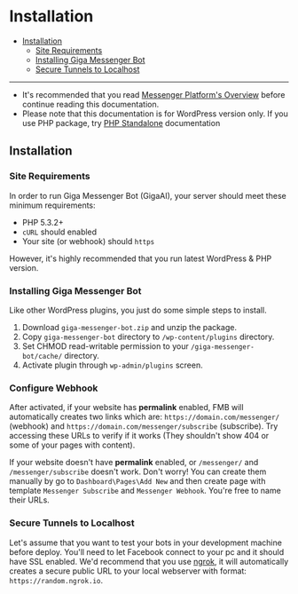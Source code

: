 # Installation
- [Installation](#installation)
	- [Site Requirements](#site-requirements)
	- [Installing Giga Messenger Bot](#installing-giga-messenger-bot)
	- [Secure Tunnels to Localhost](#secure-tunnels-to-localhost)

***
> 
- It's recommended that you read [Messenger Platform's Overview](https://developers.facebook.com/docs/messenger-platform/product-overview) before continue reading this documentation.
- Please note that this documentation is for WordPress version only. If you use PHP package, try [PHP Standalone](/docs/standalone) documentation

<a name="installation"></a>
## Installation

<a name="site-requirements"></a>
### Site Requirements
In order to run Giga Messenger Bot (GigaAI), your server should meet these minimum requirements:

- PHP 5.3.2+
- `cURL` should enabled
- Your site (or webhook) should `https`

However, it's highly recommended that you run latest WordPress & PHP version.

<a name="installing-giga-messenger-bot"></a>
### Installing Giga Messenger Bot

Like other WordPress plugins, you just do some simple steps to install.

1. Download `giga-messenger-bot.zip` and unzip the package.
1. Copy `giga-messenger-bot` directory to `/wp-content/plugins` directory.
1. Set CHMOD read-writable permission to your `/giga-messenger-bot/cache/` directory.
1. Activate plugin through `wp-admin/plugins` screen.

<a name="configure-webhook"></a>
### Configure Webhook
After activated, if your website has **permalink** enabled, FMB will automatically creates two links which are: `https://domain.com/messenger/` (webhook) and `https://domain.com/messenger/subscribe` (subscribe). Try accessing these URLs to verify if it works (They shouldn't show 404 or some of your pages with content).

If your website doesn't have **permalink** enabled, or `/messenger/` and `/messenger/subscribe` doesn't work. Don't worry! You can create them manually by go to `Dashboard\Pages\Add New` and then create page with template `Messenger Subscribe` and `Messenger Webhook`. You're free to name their URLs.

<a name="secure-tunnels-to-localhost"></a>
### Secure Tunnels to Localhost
Let's assume that you want to test your bots in your development machine before deploy. You'll need to let Facebook connect to your pc and it should have SSL enabled. We'd recommend that you use [ngrok](https://ngrok.com), it will automatically creates a secure public URL to your local webserver with format: `https://random.ngrok.io`.
